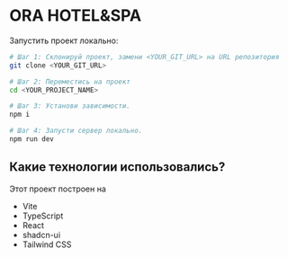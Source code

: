 # ORA HOTEL&SPA

Запустить проект локально:

```sh
# Шаг 1: Склонируй проект, замени <YOUR_GIT_URL> на URL репозитория
git clone <YOUR_GIT_URL>

# Шаг 2: Переместись на проект
cd <YOUR_PROJECT_NAME>

# Шаг 3: Установи зависимости.
npm i

# Шаг 4: Запусти сервер локально.
npm run dev
```
## Какие технологии использовались?

Этот проект построен на

- Vite
- TypeScript
- React
- shadcn-ui
- Tailwind CSS

